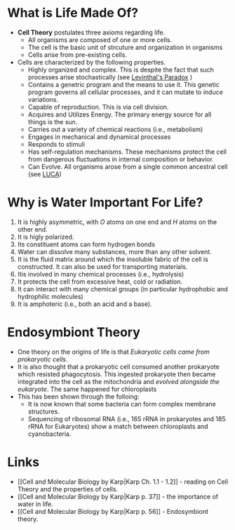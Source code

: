 # What is Life Made Of? 
* **Cell Theory** postulates three axioms regarding life.
	* All organisms are composed of one or more cells.
	* The cell is the basic unit of strcuture and organization in organisms
	* Cells arise from pre-existing cells.
* Cells are characterized by the following properties.
	* Highly organized and complex. This is despite the fact that such processes arise stochastically (see [Levinthal's Paradox](https://en.wikipedia.org/wiki/Levinthal%27s_paradox) )
	* Contains a genetric program and the means to use it. This genetic program governs all cellular processes, and it can mutate to induce variations.
	* Capable of reproduction. This is via cell division.
	* Acquires and Utilizes Energy. The primary energy source for all things is the sun. 
	* Carries out a variety of chemical reactions (i.e., metabolism)
	* Engages in mechanical and dynamical processes
	* Responds to stimuli
	* Has self-regulation mechanisms. These mechanisms protect the cell from dangerous fluctuations in internal composition or behavior.
	* Can Evolve. All organisms arose from a single common ancestral cell (see [LUCA](https://en.wikipedia.org/wiki/Last_universal_common_ancestor))
# Why is Water Important For Life?
1. It is highly asymmetric, with $O$ atoms on one end and $H$ atoms on the other end.
2. It is higly polarized.
3. Its constituent atoms can form hydrogen bonds 
4. Water can dissolve many substances, more than any other solvent.
5. It is the fluid matrix around which the insoluble fabric of the cell is constructed. It can also be used for transporting materials.
6. Itis involved in many chemical processes (i.e., hydrolysis)
7. It protects the cell from excessive heat, cold or radiation.
8. It can interact with many chemical groups (in particular hydrophobic and hydrophilic molecules)
9. It is amphoteric (i.e., both an acid and a base).
# Endosymbiont Theory
* One theory on the origins of life is that *Eukaryotic cells came from prokaryotic cells*. 
* It is also thought that a prokaryotic cell consumed another prokaryote which resisted phagocytosis. This ingested prokaryote then became integrated into the cell as the mitochondria and *evolved alongside the eukaryote*. The same happened for chloroplasts
* This has been shown through the folloing:
	* It is now known that some bacteria can form complex membrane structures.
	* Sequencing of ribosomal RNA (i.e., 165 rRNA in prokaryotes and 185 rRNA for Eukaryotes) show a match between chloroplasts and cyanobacteria.
# Links
* [[Cell and Molecular Biology by Karp|Karp Ch. 1.1 - 1.2]] - reading on Cell Theory and the properties of cells.
* [[Cell and Molecular Biology by Karp|Karp p. 37]] - the importance of water in life.
* [[Cell and Molecular Biology by Karp|Karp p. 56]] - Endosymbiont theory.

